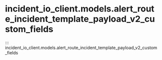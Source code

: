 # incident_io_client.models.alert_route_incident_template_payload_v2_custom_fields

::: incident_io_client.models.alert_route_incident_template_payload_v2_custom_fields